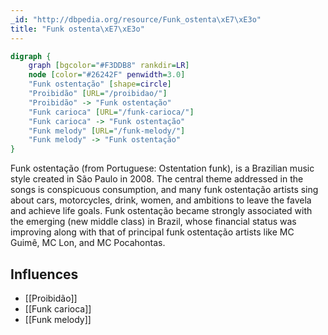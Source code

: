 ```yaml
---
_id: "http://dbpedia.org/resource/Funk_ostenta\xE7\xE3o"
title: "Funk ostenta\xE7\xE3o"
---
```


```dot
digraph {
	graph [bgcolor="#F3DDB8" rankdir=LR]
	node [color="#26242F" penwidth=3.0]
	"Funk ostentação" [shape=circle]
	"Proibidão" [URL="/proibidao/"]
	"Proibidão" -> "Funk ostentação"
	"Funk carioca" [URL="/funk-carioca/"]
	"Funk carioca" -> "Funk ostentação"
	"Funk melody" [URL="/funk-melody/"]
	"Funk melody" -> "Funk ostentação"
}
```

Funk ostentação (from Portuguese: Ostentation funk), is a Brazilian music style created in São Paulo in 2008. The central theme addressed in the songs is conspicuous consumption, and many funk ostentação artists sing about cars, motorcycles, drink, women, and ambitions to leave the favela and achieve life goals. Funk ostentação became strongly associated with the emerging (new middle class) in Brazil, whose financial status was improving along with that of principal funk ostentação artists like MC Guimê, MC Lon, and MC Pocahontas.

## Influences

- [[Proibidão]]
- [[Funk carioca]]
- [[Funk melody]]
